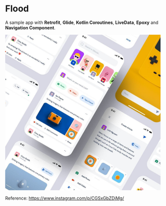 # Flood

A sample app with **Retrofit**, **Glide**, **Kotlin Coroutines**, **LiveData**, **Epoxy** and **Navigation Component**.

<img width=500 src="https://raw.githubusercontent.com/seanghay/flood/master/arts/image.jpg">

Reference: https://www.instagram.com/p/CGSxGbZDjMg/
